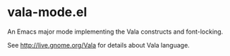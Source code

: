 # vala-mode.el
An Emacs major mode implementing the Vala constructs and font-locking.

See http://live.gnome.org/Vala for details about Vala language.
